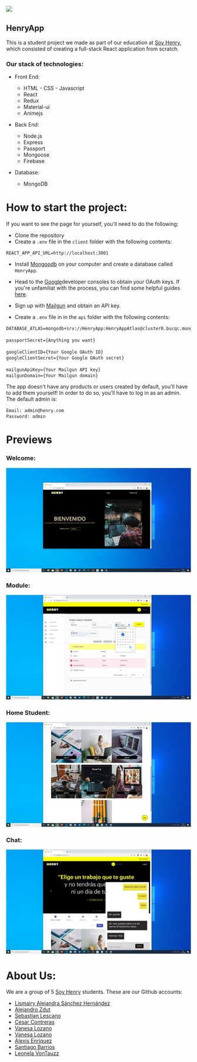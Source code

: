 <p align='left'>
    <img src='https://static.wixstatic.com/media/85087f_0d84cbeaeb824fca8f7ff18d7c9eaafd~mv2.png/v1/fill/w_160,h_30,al_c,q_85,usm_0.66_1.00_0.01/Logo_completo_Color_1PNG.webp' </img>
</p>

## HenryApp

This is a student project we made as part of our education at [Soy Henry](https://www.soyhenry.com/), which consisted of creating a full-stack React application from scratch.

### Our stack of technologies:

- Front End:

  - HTML - CSS - Javascript
  - React
  - Redux
  - Material-ui
  - Animejs

- Back End:

  - Node.js
  - Express
  - Passport
  - Mongoose
  - Firebase

- Database:
  - MongoDB

# How to start the project:

If you want to see the page for yourself, you'll need to do the following:

- Clone the repository
- Create a `.env` file in the `client` folder with the following contents:

```
REACT_APP_API_URL=http://localhost:3001
```

- Install [Mongoodb](https://www.mongodb.com/) on your computer and create a database called `HenryApp`.
- Head to the [Google](https://console.developers.google.com/projectselector2/apis/dashboard?supportedpurview=project)developer consoles to obtain your OAuth keys. If you're unfamiliat with the process, you can find some helpful guides [here](https://developers.google.com/fit/android/get-api-key).

- Sign up with [Mailgun](https://www.mailgun.com/) and obtain an API key.

- Create a `.env` file in in the `api` folder with the following contents:

```
DATABASE_ATLAS=mongodb+srv://HenryApp:HenryAppAtlas@cluster0.bucqc.mongodb.net/test

passportSecret={Anything you want}

googleClientID={Your Google OAuth ID}
googleClientSecret={Your Google OAuth secret}

mailgunApiKey={Your Mailgun API key}
mailgunDomain={Your Mailgun domain}
```

The app doesn't have any products or users created by default, you'll have to add them yourself! In order to do so, you'll have to log in as an admin. The default admin is:

```
Email: admin@henry.com
Password: admin
```

# Previews

### Welcome:

![alt text](./Readme_images/Welcome.jpeg "Welcome")

### Module:

![alt text](./Readme_images/module.jpeg "Module")

### Home Student:

![alt text](./Readme_images/student.jpeg "Home Student")

### Chat:

![alt text](./Readme_images/chat.jpeg "Chat ")

# About Us:

We are a group of 5 [Soy Henry](https://www.soyhenry.com/) students. These are our Github accounts:

- [Lismairy Alejandra Sánchez Hernández](https://github.com/Lismairy-Sanchez)
- [Alejandro Zdut](https://github.com/alezdut)
- [Sebastian Lescano](https://github.com/fayser17)
- [Cesar Contreras](https://github.com/cescontreras)
- [Vanesa Lozano](https://github.com/nvlozando)
- [Vanesa Lozano](https://github.com/nvlozando)
- [Alexis Enriquez](https://github.com/Alexis-Enriquez)
- [Santiago Barrios](https://github.com/SantiagoLesait)
- [Leonela VonTauzz](https://github.com/leonelatauzz)
